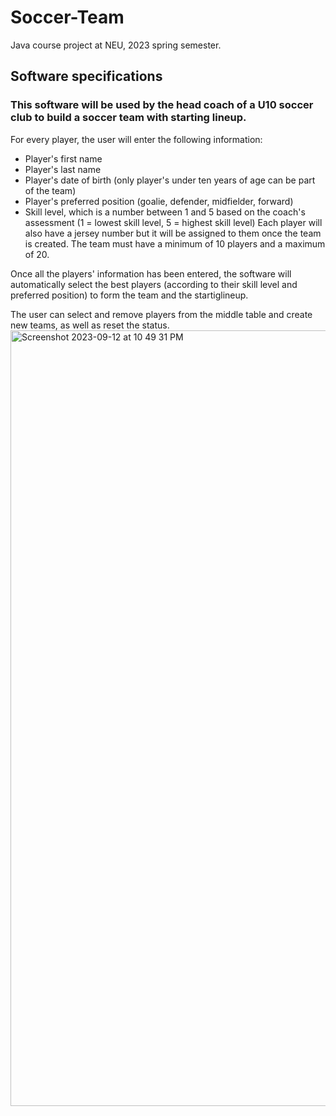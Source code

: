 # Soccer-Team
Java course project at NEU, 2023 spring semester.


## Software specifications
### This software will be used by the head coach of a U10 soccer club to build a soccer team with starting lineup.
For every player, the user will enter the following information:
* Player's first name
* Player's last name
* Player's date of birth (only player's under ten years of age can be part of the team)
* Player's preferred position (goalie, defender, midfielder, forward)
* Skill level, which is a number between 1 and 5 based on the coach's assessment (1 = lowest skill level, 5 = highest skill level)
Each player will also have a jersey number but it will be assigned to them once the team is created.
The team must have a minimum of 10 players and a maximum of 20.
 
Once all the players' information has been entered, the software will automatically select the best players (according to their skill level and preferred position) to form the team and the startiglineup.
 
The user can select and remove players from the middle table and create new teams, as well as reset the status.
<img width="1241" alt="Screenshot 2023-09-12 at 10 49 31 PM" src="https://github.com/yunke-l/Soccer-Team/assets/66773247/8e0fb68d-80a7-4c86-89de-886891f4863f">



